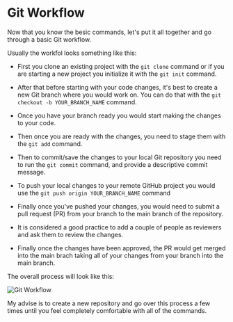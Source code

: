 # Git Workflow

Now that you know the besic commands, let's put it all together and go through a basic Git workflow.

Usually the workfol looks something like this:

* First you clone an existing project with the `git clone` command or if you are starting a new project you initialize it with the `git init` command.

* After that before starting with your code changes, it's best to create a new Git branch where you would work on. You can do that with the `git checkout -b YOUR_BRANCH_NAME` command.

* Once you have your branch ready you would start making the changes to your code.

* Then once you are ready with the changes, you need to stage them with the `git add` command.

* Then to commit/save the changes to your local Git repository you need to run the `git commit` command, and provide a descriptive commit message.

* To push your local changes to your remote GitHub project you would use the `git push origin YOUR_BRANCH_NAME` command

* Finally once you've pushed your changes, you would need to submit a pull request (PR) from your branch to the main branch of the repository.

* It is considered a good practice to add a couple of people as reviewers and ask them to review the changes.

* Finally once the changes have been approved, the PR would get merged into the main brach taking all of your changes from your branch into the main branch.

The overall process will look like this:

![Git Workflow](https://imgur.com/fosS9En.png)

My advise is to create a new repository and go over this process a few times until you feel completely comfortable with all of the commands.